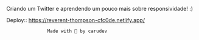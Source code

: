 Criando um Twitter e aprendendo um pouco mais sobre responsividade! :)

Deploy:: https://reverent-thompson-cfc0de.netlify.app/


                   Made with 💜 by carudev
 

